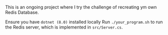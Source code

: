This is an ongoing project where I try the challenge of recreating ym own Redis Database.

Ensure you have `dotnet (8.0)` installed locally
Run `./your_program.sh` to run the Redis server, which is implemented in
`src/Server.cs`.
